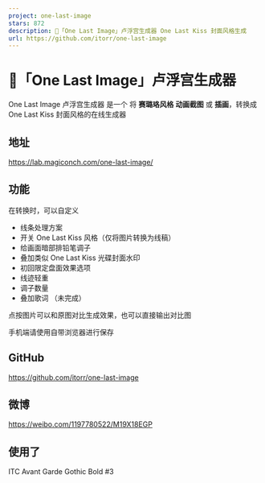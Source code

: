 ```yaml
---
project: one-last-image
stars: 872
description: 🧸「One Last Image」卢浮宫生成器 One Last Kiss 封面风格生成
url: https://github.com/itorr/one-last-image
---
```


🧸「One Last Image」卢浮宫生成器
========================

One Last Image 卢浮宫生成器 是一个 将 **赛璐珞风格** **动画截图** 或 **插画**，转换成 One Last Kiss 封面风格的在线生成器

地址
--

https://lab.magiconch.com/one-last-image/

功能
--

在转换时，可以自定义

-   线条处理方案
-   开关 One Last Kiss 风格（仅将图片转换为线稿）
-   给画面暗部排铅笔调子
-   叠加类似 One Last Kiss 光碟封面水印
-   初回限定盘面效果选项
-   线迹轻重
-   调子数量
-   叠加歌词 （未完成）

点按图片可以和原图对比生成效果，也可以直接输出对比图

手机端请使用自带浏览器进行保存

GitHub
------

https://github.com/itorr/one-last-image

微博
--

https://weibo.com/1197780522/M19X18EGP

使用了
---

ITC Avant Garde Gothic Bold #3
